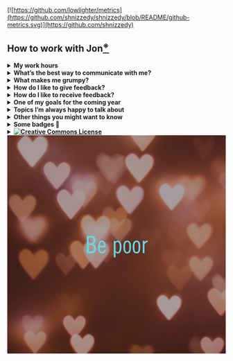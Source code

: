 [![https://github.com/lowlighter/metrics](https://github.com/shnizzedy/shnizzedy/blob/README/github-metrics.svg)](https://github.com/shnizzedy)

## How to work with Jon[<sup>※</sup>](https://github.com/shnizzedy/shnizzedy/blob/README/references.md#personal_readmes)
<!-- *This document is meant to give colleagues a quick rundown on my work preferences, and some context about my life. Feel free to edit the template and add whatever information feels important to you! You are free to use and share this template under Creative Commons Attribution-ShareAlike 2.5 Generic (CC BY-SA 2.5).* -->

<details markdown="1">
  <summary><strong>My work hours</strong></summary>
<!-- *Are you a morning person? Or a night owl? When should someone expect to work with you? When will I be unavailable?* -->

I <span title="struggle">strive</span> to maintain a healthy work-life balance. We also recently (2023 April) had a baby. In service of that effort, for my primary employment I try to be available 20 hours per week, around the babe's schedule.
</details>

<details markdown="1">
  <summary><strong>What’s the best way to communicate with me?</strong></summary>
<!-- *Prefer Slack over email on certain topics? Prefer in-person meetings over chats? Is it OK to interrupt when I have headphones on?* -->

I'm a bit hard of hearing and a bit of a stutterer, so I prefer written to spoken communication. I check the following in order of frequency:

1. [![Slack](https://cdn.brandfolder.io/5H442O3W/at/pl546j-7le8zk-6gwiyo/Slack_Mark.png?width=12&height=12) CMI-CNL Slack](cmi-cnl.slack.com)
2. ![Credo Mobile](https://upload.wikimedia.org/wikipedia/commons/thumb/1/19/CREDO_Mobile_logo.svg/37px-CREDO_Mobile_logo.svg.png) text messages
3. ![Outlook](https://github.com/shnizzedy/shnizzedy/blob/README/images/outlook_12px.png?raw=true) work (`@childmind.org`) email
5. :octocat: GitHub issues
4. ![Slack](https://cdn.brandfolder.io/5H442O3W/at/pl546j-7le8zk-6gwiyo/Slack_Mark.png?width=12&height=12) other Slack workspaces
5. [<img src="https://mattermost.com/wp-content/themes/mattermostv3/favicon-16x16.png" style="height:12px;" alt="Mattermost"> Brainhack Mattermost](https://mattermost.brainhack.org/brainhack)
6. ![Vasegurt](https://github.com/shnizzedy/shnizzedy/blob/README/images/vasegurt_12px.png?raw=true) personal (`@vasegurt.com`) email

If I don’t respond, try:

1. ![Just wait longer](https://github.com/shnizzedy/shnizzedy/blob/README/images/just%20wait%20longer.gif?raw=true)[<sup>※</sup>](https://github.com/shnizzedy/shnizzedy/blob/README/references.md#ace_ventura)
2. reaching out to someone else relevant to the question / project
3. sending me a reminder
</details>

<details markdown="1">
  <summary><strong>What makes me grumpy?</strong></summary>
Demands for action combined with unwillingness to explain the target of said action.

![American Chopper Argument](https://github.com/shnizzedy/shnizzedy/blob/README/images/American%20Chopper%20Argument.jpeg?raw=true)[<sup>※</sup>](https://github.com/shnizzedy/shnizzedy/blob/README/references.md#american_chopper)
</details>

<details markdown="1">
  <summary><strong>How do I like to give feedback?</strong></summary>
<!-- *In-person? Via Slack/email? Frequency of feedback?* -->
Timely, constructively, and specifically.
</details>

<details markdown="1">
  <summary><strong>How do I like to receive feedback?</strong></summary>
<!-- *In-person? Via Slack/email? Frequency of feedback?* -->
Specifically, action-oriented, and visually.
</details>

<details markdown="1">
  <summary><strong>One of my goals for the coming year</strong></summary>
<!-- *What's something you hope to learn, make or do in the coming year? Can be work related or not!* -->
I hope to carve out enough time to help my friend Dr. Bu realize his design for the *Comics History Index*.
</details>

<details markdown="1">
  <summary><strong>Topics I’m always happy to talk about</strong></summary>
<!-- *WebGL? The sandwich spectrum? Medieval poetry? Your dog? Give people ideas on what you love to discuss.* -->
Art, particularly <a href="https://www.last.fm/user/shnizzedy">music</a>, <a href="https://www.goodreads.com/author/show/3092846.Jon_Clucas">literature</a>, and <a href="https://www.imdb.com/user/ur24972391/?ref_=nv_usr_prof_2">film</a>.
</details>

<details markdown="1">
  <summary><strong>Other things you might want to know</strong></summary>
<!-- *Some optional ideas below. Delete and/or add whatever you like.* -->

* My favorite baked good — pie
* Spouses/partners/kiddos/pets — one spouse
* Fruit on pizza — yes, especially jalapeño + pineapple ![Mazikeen's pizza order](https://github.com/shnizzedy/shnizzedy/blob/README/images/Mazikeen's%20pizza.png?raw=true)[<sup>※</sup>](https://github.com/shnizzedy/shnizzedy/blob/README/references.md#god_johnson)
* My coffee order — decaf café au lait
</details>

<details markdown="1">
   <summary><strong>Some badges 📛<strong></summary>
<a href="https://hacktoberfest.digitalocean.com/"><img src="https://res.cloudinary.com/practicaldev/image/fetch/s--cm4PWdMq--/c_limit,f_auto,fl_progressive,q_80,w_375/https://dev-to-uploads.s3.amazonaws.com/uploads/badge/badge_image/131/hacktoberfest-2021-badge.png" alt="Hacktoberfet 2021" height="100px"><img src="https://anchor.digitalocean.com/rs/113-DTN-266/images/Tree%20Badge.png" alt="Hacktoberfest 2020 tree planted" height="100px"><img src="https://res.cloudinary.com/practicaldev/image/fetch/s--ajGtUgSU--/c_limit,f_auto,fl_progressive,q_80,w_180/https://dev-to-uploads.s3.amazonaws.com/uploads/badge/badge_image/80/hacktoberfest2020-badge_2.png" alt="Hacktoberfest 2020" height="100px"></a><a href="https://stackoverflow.com/users/story/7868821#assessment-8290135"><img src="https://i.stack.imgur.com/9qUuc.png" alt="Pluralsight Python IQ" height="100px"></a><span itemscope itemtype="https://schema.org/Person"><a itemprop="sameAs" content="https://orcid.org/0000-0001-7590-5806" href="https://orcid.org/0000-0001-7590-5806" target="orcid.widget" rel="me noopener noreferrer" style="vertical-align:top;"><img src="https://upload.wikimedia.org/wikipedia/commons/thumb/0/06/ORCID_iD.svg/100px-ORCID_iD.svg.png" style="width:1em;margin-right:.5em;" alt="ORCID iD icon"></a></span><a href="https://holopin.io/@shnizzedy"><img src="https://holopin.io/api/user/board?user=shnizzedy" alt="@shnizzedy's Holopin board" /></a>
</details>

<details markdown="1">
  <summary><a rel="license" href="http://creativecommons.org/licenses/by-sa/2.5/"><img alt="Creative Commons License" style="border-width:0" src="https://i.creativecommons.org/l/by-sa/2.5/88x31.png" /></a></summary>
  
  This work[<sup>※</sup>](https://github.com/shnizzedy/shnizzedy/blob/README/references.md#personal_readmes) is licensed under a <a rel="license" href="http://creativecommons.org/licenses/by-sa/2.5/">Creative Commons Attribution-ShareAlike 2.5 Generic License</a>.
</details>

<div id="Inspirobot" name="Inspirobot">
<a href="https://inspirobot.me"><img src="./images/inspiration.jpg" alt="Inspiration from Inspirobot" title="Inspiration from Inspirobot"/></a>
</div>

